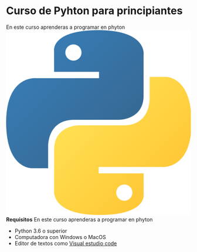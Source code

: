 # Curso de Pyhton para principiantes 
En este curso aprenderas a programar en phyton 
![](1200px-Python-logo-notext.svg.png)
**Requisitos**
En este curso aprenderas a programar en phyton 
- Python 3.6 o superior 
- Computadora con Windows o MacOS
- Editor de textos como [Visual estudio code](https://code.visualstudio.com/download)